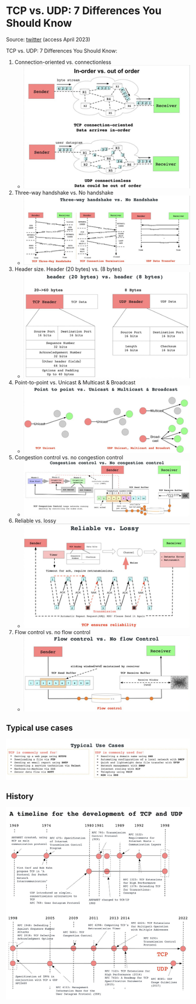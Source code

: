 # TCP vs. UDP: 7 Differences You Should Know

Source: [twitter](https://twitter.com/alexxubyte/status/1643640904459386880) (access April 2023)

TCP vs. UDP: 7 Differences You Should Know:

1. Connection-oriented vs. connectionless
   - ![image](tcp_udp_1.jpg)
2. Three-way handshake vs. No handshake
   - ![image](tcp_udp_2.jpg)
3. Header size. Header (20 bytes) vs. (8 bytes)
   - ![image](tcp_udp_3.jpg)
4. Point-to-point vs. Unicast & Multicast & Broadcast
   - ![image](tcp_udp_4.jpg)
5. Congestion control vs. no congestion control
   - ![image](tcp_udp_5.jpg)
6. Reliable vs. lossy
   - ![image](tcp_udp_6.jpg)
7. Flow control vs. no flow control
   - ![image](tcp_udp_7.jpg)

## Typical use cases

![image](tcp_udp_8.jpg)

## History

![image](tcp_udp_9.jpg)

